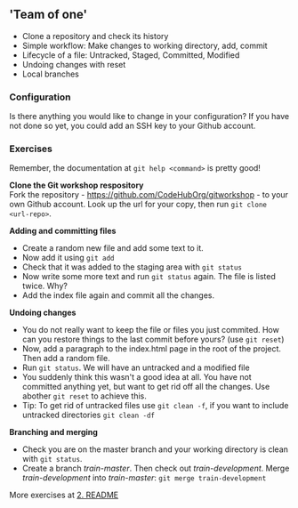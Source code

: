 
## 'Team of one'

- Clone a repository and check its history
- Simple workflow: Make changes to working directory, add, commit
- Lifecycle of a file: Untracked, Staged, Committed, Modified
- Undoing changes with reset
- Local branches

### Configuration 

Is there anything you would like to change in your configuration? If you have not done so yet, you could add an SSH key to your Github account. 

### Exercises

Remember, the documentation at `git help <command>` is pretty good!

**Clone the Git workshop respository**    
Fork the repository - https://github.com/CodeHubOrg/gitworkshop - to your own Github account. Look up the url for your copy, then run `git clone <url-repo>`.

**Adding and committing files**
- Create a random new file and add some text to it.
- Now add it using `git add`
- Check that it was added to the staging area with `git status`
- Now write some more text and run `git status` again. The file is listed twice. Why?
- Add the index file again and commit all the changes. 

**Undoing changes**
- You do not really want to keep the file or files you just commited. How can you restore things to the last commit before yours? (use `git reset`)
- Now, add a paragraph to the index.html page in the root of the project. Then add a random file.
- Run `git status`. We will have an untracked and a modified file
- You suddenly think this wasn't a good idea at all. You have not committed anything yet, but want to get rid off all the changes. Use abother `git reset` to achieve this. 
- Tip: To get rid of untracked files use `git clean -f`, if you want to include untracked directories `git clean -df`

**Branching and merging**
- Check you are on the master branch and your working directory is clean with `git status`.
- Create a branch *train-master*. Then check out *train-development*. Merge *train-development* into *train-master*: `git merge train-development`

More exercises at [2. README](../2.Publish-and-Share/README.md)
